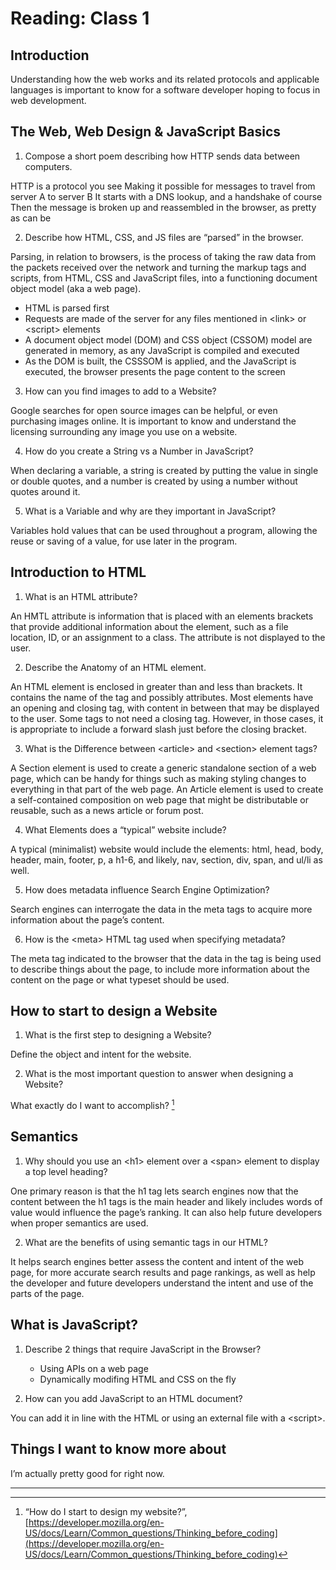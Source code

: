 # Reading: Class 1

## Introduction

Understanding how the web works and its related protocols and applicable languages is important to know for a software developer hoping to focus in web development.

## The Web, Web Design & JavaScript Basics

1. Compose a short poem describing how HTTP sends data between computers.

HTTP is a protocol you see
Making it possible for messages to travel from server A to server B
It starts with a DNS lookup, and a handshake of course
Then the message is broken up and reassembled in the browser, as pretty as can be

2. Describe how HTML, CSS, and JS files are “parsed” in the browser.

Parsing, in relation to browsers, is the process of taking the raw data from the packets received over the network and turning the markup tags and scripts, from HTML, CSS and JavaScript files, into a functioning document object model (aka a web page).

- HTML is parsed first
- Requests are made of the server for any files mentioned in \<link> or \<script> elements
- A document object model (DOM) and CSS object (CSSOM) model are generated in memory, as any JavaScript is compiled and executed
- As the DOM is built, the CSSSOM is applied, and the JavaScript is executed, the browser presents the page content to the screen

3. How can you find images to add to a Website?

Google searches for open source images can be helpful, or even purchasing images online. It is important to know and understand the licensing surrounding any image you use on a website.

4. How do you create a String vs a Number in JavaScript?

When declaring a variable, a string is created by putting the value in single or double quotes, and a number is created by using a number without quotes around it.

5. What is a Variable and why are they important in JavaScript?

Variables hold values that can be used throughout a program, allowing the reuse or saving of a value, for use later in the program.

## Introduction to HTML

1. What is an HTML attribute?

An HMTL attribute is information that is placed with an elements brackets that provide additional information about the element, such as a file location, ID, or an assignment to a class. The attribute is not displayed to the user.

2. Describe the Anatomy of an HTML element.

An HTML element is enclosed in greater than and less than brackets. It contains the name of the tag and possibly attributes. Most elements have an opening and closing tag, with content in between that may be displayed to the user. Some tags to not need a closing tag. However, in those cases, it is appropriate to include a forward slash just before the closing bracket.

3. What is the Difference between \<article> and \<section> element tags?

A Section element is used to create a generic standalone section of a web page, which can be handy for things such as making styling changes to everything in that part of the web page. An Article element is used to create a self-contained composition on web page that might be distributable or reusable, such as a news article or forum post.

4. What Elements does a “typical” website include?

A typical (minimalist) website would include the elements: html, head, body, header, main, footer, p, a h1-6, and likely, nav, section, div, span, and ul/li as well.

5. How does metadata influence Search Engine Optimization?

Search engines can interrogate the data in the meta tags to acquire more information about the page’s content.

6. How is the \<meta> HTML tag used when specifying metadata?

The meta tag indicated to the browser that the data in the tag is being used to describe things about the page, to include more information about the content on the page or what typeset should be used.

## How to start to design a Website

1. What is the first step to designing a Website?

Define the object and intent for the website.

2. What is the most important question to answer when designing a Website?

What exactly do I want to accomplish? [^1]

## Semantics

1. Why should you use an \<h1> element over a \<span> element to display a top level heading?

One primary reason is that the h1 tag lets search engines now that the content between the h1 tags is the main header and likely includes words of value would influence the page’s ranking. It can also help future developers when proper semantics are used.

2. What are the benefits of using semantic tags in our HTML?

It helps search engines better assess the content and intent of the web page, for more accurate search results and page rankings, as well as help the developer and future developers understand the intent and use of the parts of the page.

## What is JavaScript?

1. Describe 2 things that require JavaScript in the Browser?

   - Using APIs on a web page
   - Dynamically modifing HTML and CSS on the fly

2. How can you add JavaScript to an HTML document?

You can add it in line with the HTML or using an external file with a \<script>.

## Things I want to know more about

I’m actually pretty good for right now.

---

[^1]: “How do I start to design my website?”, [https://developer.mozilla.org/en-US/docs/Learn/Common_questions/Thinking_before_coding](https://developer.mozilla.org/en-US/docs/Learn/Common_questions/Thinking_before_coding)
